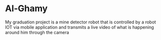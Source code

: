 # Al-Ghamy
My graduation project is a mine detector robot that is controlled by a robot IOT via mobile application and transmits a live video of what is happening around him through the camera
